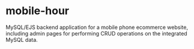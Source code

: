 # mobile-hour
MySQL/EJS backend application for a mobile phone ecommerce website, including admin pages for performing CRUD operations on the integrated MySQL data.
